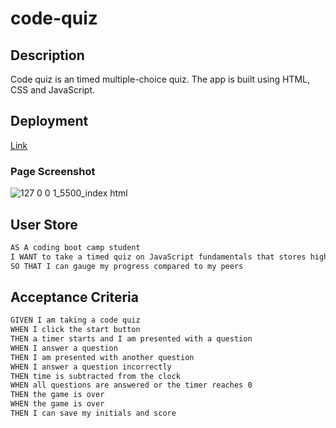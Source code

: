 # code-quiz

## Description 
Code quiz is an timed multiple-choice quiz. The app is built using HTML, CSS and JavaScript. 

## Deployment
[Link](https://mariamv29.github.io/code-quiz/)

### Page Screenshot

![127 0 0 1_5500_index html](https://user-images.githubusercontent.com/83253575/120960183-eb919680-c720-11eb-8c22-2e963e340df8.png)


## User Store 
```md
AS A coding boot camp student
I WANT to take a timed quiz on JavaScript fundamentals that stores high scores
SO THAT I can gauge my progress compared to my peers
```

## Acceptance Criteria
```md
GIVEN I am taking a code quiz
WHEN I click the start button
THEN a timer starts and I am presented with a question
WHEN I answer a question
THEN I am presented with another question
WHEN I answer a question incorrectly
THEN time is subtracted from the clock
WHEN all questions are answered or the timer reaches 0
THEN the game is over
WHEN the game is over
THEN I can save my initials and score
```

